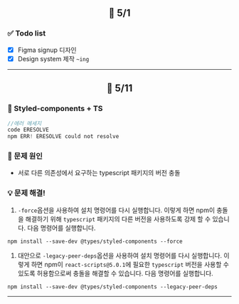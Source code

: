 ## <p align="center"> 📆 5/1

### ✅ Todo list

- [x] Figma signup 디자인
- [x] Design system 제작 `~ing`

---

## <p align="center"> 📆 5/11

### 🚨 Styled-components + TS

```js
//에러 메세지
code ERESOLVE
npm ERR! ERESOLVE could not resolve
```

### 🤔 문제 원인

- 서로 다른 의존성에서 요구하는 typescript 패키지의 버전 충돌

### 💡 문제 해결!

1. `-force`옵션을 사용하여 설치 명령어를 다시 실행합니다. 이렇게 하면 npm이 충돌을 해결하기 위해 `typescript` 패키지의 다른 버전을 사용하도록 강제 할 수 있습니다. 다음 명령어를 실행합니다.

```
npm install --save-dev @types/styled-components --force
```

1. 대안으로 `-legacy-peer-deps`옵션을 사용하여 설치 명령어를 다시 실행합니다. 이렇게 하면 npm이 `react-scripts@5.0.1`에 필요한 `typescript` 버전을 사용할 수 있도록 허용함으로써 충돌을 해결할 수 있습니다. 다음 명령어를 실행합니다.

```
npm install --save-dev @types/styled-components --legacy-peer-deps
```

---
